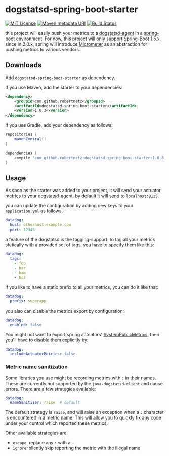 dogstatsd-spring-boot-starter
=============================

[![MIT License](https://img.shields.io/badge/license-MIT-blue.svg)](https://jez.io/MIT-LICENSE.txt)
[![Maven metadata URI](https://img.shields.io/maven-metadata/v/https/oss.sonatype.org/content/repositories/releases/com/github/robertnetz/dogstatsd-spring-boot-starter/maven-metadata.xml.svg)](https://oss.sonatype.org/content/repositories/releases/com/github/robertnetz/dogstatsd-spring-boot-starter/)
[![Build Status](https://travis-ci.org/robertnetz/dogstatsd-spring-boot-starter.svg?branch=develop)](https://travis-ci.org/robertnetz/dogstatsd-spring-boot-starter)

this project will easily push your metrics to a [dogstatsd-agent](https://docs.datadoghq.com/developers/dogstatsd/ "Datadogs Website about the Dogstatsd-Agent")
in a [spring-boot environment](https://projects.spring.io/spring-boot/ "Spring Boot Homepage"). For now, this project will only support Spring-Boot 1.5.x, since
in 2.0.x, spring will introduce [Micrometer](https://micrometer.io/ "Micrometer Homepage") as an abstraction for pushing metrics to various vendors.

Downloads
---------
Add `dogstatsd-spring-boot-starter` as dependency.

If you use Maven, add the starter to your dependencies:
```xml
<dependency>
    <groupId>com.github.robertnetz</groupId>
    <artifactId>dogstatsd-spring-boot-starter</artifactId>
    <version>1.0.3</version>
</dependency>
```

If you use Gradle, add your dependency as follows:
```gradle
repositories {
    mavenCentral()
}

dependencies {
    compile 'com.github.robertnetz:dogstatsd-spring-boot-starter:1.0.3'
}
```

Usage
-----
As soon as the starter was added to your project, it will send your actuator metrics
to your dogstatsd-agent. by default it will send to `localhost:8125`.

you can update the configuration by adding new keys to your `application.yml` as follows.
```yml
datadog:
  host: otherhost.example.com
  port: 12345
```

a feature of the dogstatsd is the tagging-support. to tag all your metrics statically
with a provided set of tags, you have to specify them like this:
```yml
datadog:
  tags:
    - foo
    - bar
    - bam
    - baz
```

if you like to have a static prefix to all your metrics, you can do it like that:
```yml
datadog:
  prefix: superapp
```

you also can disable the metrics export by configuration:
```yml
datadog:
  enabled: false
```

You might not want to export spring actuators' [SystemPublicMetrics](https://docs.spring.io/spring-boot/docs/current/api/org/springframework/boot/actuate/endpoint/SystemPublicMetrics.html), then you'll have
to disable them explicitly by:
```yml
datadog:
  includeActuatorMetrics: false
```

### Metric name sanitization

Some libraries you use might be recording metrics with `:` in their names.
These are currently not supported by the `java-dogstatsd-client` and cause errors.
There are a few strategies available:

``` yml
datadog:
  nameSanitizer: raise  # default
```

The default strategy is `raise`, and will raise an exception when a `:` character is encountered in a metric name.
This will allow you to quickly fix any code under your control which reported these metrics.

Other available strategies are:
* `escape`: replace any `:` with a `-`
* `ignore`: silently skip reporting the metric with the illegal name

